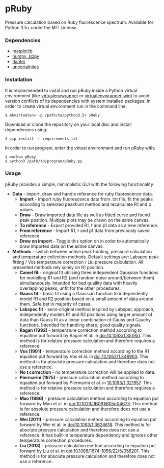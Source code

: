 # pRuby
Pressure calculation based on Ruby fluorescence spectrum. Available for 
Python 3.5+ under the MIT License. 

### Dependencies
* [matplotlib](http://www.matplotlib.org/)
* [numpy, scipy](http://www.scipy.org)
* [tkinter](http://www.tkdocs.com/index.html)
* [uncertainties](http://pythonhosted.org/uncertainties/)

### Installation

It is recommended to instal and run pRuby inside a Python virtual environment
(like [virtualenvwrapper](http://virtualenvwrapper.readthedocs.io) or
[virtualenvwrapper-win](https://github.com/davidmarble/virtualenvwrapper-win)) 
to avoid version conflicts of its dependencies with system installed packages.
In order to create virtual environment run in the command line:

    $ mkvirtualenv -p /path/to/python3.5+ pRuby   

Download or clone the repository on your local disc and install dependencies using:

    $ pip install -r requirements.txt

In order to run program, enter the virtual environment and run pRuby with:

    $ workon pRuby
    $ python3 /path/to/program/pRuby.py


### Usage

pRuby provides a simple, minimalistic GUI with the following functionality:
* **Data** - import, draw and handle reference for ruby fluorescence data. 
    * **Import** - Import ruby fluorescence data from .txt file, fit the peaks
    according to selected peakhunt method and recalculate R1 and p values.
    * **Draw** - Draw imported data file as well as fitted curve and found peak 
    position. Multiple plots may be drawn on the same canvas. 
    * **To reference** - Export provided R1, t and p1 data as a new reference.
    * **From reference** - Import R1, r and p1 data from previously saved reference.
    * **Drow on import** - Toggle this option on in order to automatically draw
    imported data on the active canvas.
* **Methods** - switch between active peak hunting, 
pressure calculation and temperature collection methods.
Default settings are: Labspec peak fitting / Vos temperature correction
/ Liu pressure calculation. All presented methods rely solely on R1 position.
    * **Camel fit** - original fit utilising three independent Gaussian functions
    for modelling R1 and R2 (and random noise around/between them) simultaneously.
    Intended for bad quaility data with heavily overlapping peaks,
    unfit for the other procedures. 
    * **Gauss fit** - basic fit using a Gaussian function to independently model
    R1 and R2 position based on a small amount of data around them.
    Safe bet in majority of cases.
    * **Labspec fit** - semi-original method inspired by Labspec approach, 
    independently models R1 and R2 positions using larger amount of data than 
    Gauss fit as a linear combination of Gauss and Cauchy functions.
    Intended for handling sharp, good quality signals.
    * **Ragan (1992)** - temperature correction method according to equation
    put forward by Ragan et al. in 
    [doi:10.1063/1.351951](http://aip.scitation.org/doi/10.1063/1.351951).
    This method is for relative pressure calculation 
    and therefore requires a reference.
    * **Vos (1991)** - temperature correction method according to the R1
    equation put forward by Vos et al. in 
    [doi:10.1063/1.348903](http://aip.scitation.org/doi/10.1063/1.348903).
    This method is for absolute pressure calculation 
    and therefore does not use a reference.
    * **No t correction** - no temperature correction will be applied to data.
    * **Piermarini (1975)** - pressure calculation method according to equation
    put forward by Piermarini et al. in 
    [10.1063/1.321957](http://aip.scitation.org/doi/10.1063/1.321957).
    This method is for relative pressure calculation 
    and therefore requires a reference.
    * **Mao (1986)** - pressure calculation method according to equation
    put forward by Mao et al. in 
    [doi:10.1029/JB091iB05p04673](http://onlinelibrary.wiley.com/doi/10.1029/JB091iB05p04673/abstract).
    This method is for absolute pressure calculation 
    and therefore does not use a reference.
    * **Wei (2011)** - pressure calculation method according to equation
    put forward by Wei et al. in 
    [doi:10.1063/1.3624618](http://aip.scitation.org/doi/10.1063/1.3624618). 
    This method is for absolute pressure calculation 
    and therefore does not use a reference.
    It has built-in temperature dependency and 
    ignores other temperature correction procedures.
    * **Liu (2013)** - pressure calculation method according to equation
    put forward by Liu et al. in 
    [doi:10.1088/1674-1056/22/5/056201](http://iopscience.iop.org/article/10.1088/1674-1056/22/5/056201/meta).
    This method is for absolute pressure calculation 
    and therefore does not use a reference.
